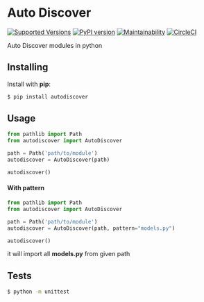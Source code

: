 # Auto Discover

[![Supported Versions](https://img.shields.io/pypi/pyversions/autodiscover.svg)](https://pypi.python.org/pypi/autodiscover)
[![PyPI version](https://badge.fury.io/py/autodiscover.svg)](https://pypi.python.org/pypi/autodiscover)
[![Maintainability](https://api.codeclimate.com/v1/badges/d9790fa518d3d54f37c5/maintainability)](https://codeclimate.com/github/nicolaszein/autodiscover/maintainability)
[![CircleCI](https://circleci.com/gh/nicolaszein/autodiscover/tree/master.svg?style=svg)](https://circleci.com/gh/nicolaszein/autodiscover/tree/master)

Auto Discover modules in python

Installing
----------

Install with **pip**:

```sh
$ pip install autodiscover
```


Usage
----------

```py
from pathlib import Path
from autodiscover import AutoDiscover

path = Path('path/to/module')
autodiscover = AutoDiscover(path)

autodiscover()
```

#### **With pattern**

```py
from pathlib import Path
from autodiscover import AutoDiscover

path = Path('path/to/module')
autodiscover = AutoDiscover(path, pattern="models.py")

autodiscover()
```
it will import all **models.py** from given path


Tests
----------
```sh
$ python -m unittest
```

